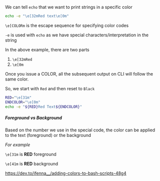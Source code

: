 We can tell `echo` that we want to print strings in a specific color

```bash
echo -e "\e[32mRed text\e[0m"
```

`\e[COLORm` is the escape sequence for specifying color codes

`-e` is used with `echo` as we have special characters/interpretation in the string

In the above example, there are two parts

1. `\e[32mRed`
2. `\e[0m`

Once you issue a COLOR, all the subsequent output on CLI will follow the same color.

So, we start with `Red` and then reset to `Black`

```bash
RED="\e[31m"
ENDCOLOR="\e[0m"
echo -e "${RED}Red Text${ENDCOLOR}"
```

##### Foreground vs Background

Based on the number we use in the special code, the color can be applied to the text (foreground) or the background

_For example_

`\e[31m` is **RED** foreground

`\e[41m` is **RED** background

https://dev.to/ifenna__/adding-colors-to-bash-scripts-48g4